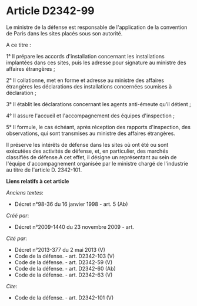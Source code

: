 # Article D2342-99

Le ministre de la défense est responsable de l'application de la convention de Paris dans les sites placés sous son autorité.

A ce titre : 

1° Il prépare les accords d'installation concernant les installations implantées dans ces sites, puis les adresse pour
signature au ministre des affaires étrangères ; 

2° Il collationne, met en forme et adresse au ministre des affaires étrangères les déclarations des installations concernées
soumises à déclaration ; 

3° Il établit les déclarations concernant les agents anti-émeute qu'il détient ; 

4° Il assure l'accueil et l'accompagnement des équipes d'inspection ; 

5° Il formule, le cas échéant, après réception des rapports d'inspection, des observations, qui sont transmises au ministre
des affaires étrangères. 

Il préserve les intérêts de défense dans les sites où ont été ou sont exécutées des activités de défense, et, en particulier,
des marchés classifiés de défense.A cet effet, il désigne un représentant au sein de l'équipe d'accompagnement organisée par
le ministre chargé de l'industrie au titre de l'article D. 2342-101.

**Liens relatifs à cet article**

_Anciens textes_:

  - Décret n°98-36 du 16 janvier 1998 - art. 5 (Ab)

_Créé par_:

  - Décret n°2009-1440 du 23 novembre 2009 - art.

_Cité par_:

  - Décret n°2013-377 du 2 mai 2013 (V)
  - Code de la défense. - art. D2342-103 (V)
  - Code de la défense. - art. D2342-59 (V)
  - Code de la défense. - art. D2342-60 (Ab)
  - Code de la défense. - art. D2342-63 (V)

_Cite_:

  - Code de la défense. - art. D2342-101 (V)
